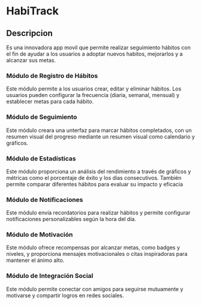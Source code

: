 # HabiTrack

## Descripcion

Es una innovadora app movil que permite realizar seguimiento hábitos con el fin de ayudar a los usuarios a adoptar nuevos habitos, mejorarlos y a alcanzar sus metas.

### Módulo de Registro de Hábitos
Este módulo permite a los usuarios crear, editar y eliminar hábitos. Los usuarios pueden configurar la frecuencia (diaria, semanal, mensual) y establecer metas para cada hábito.

### Módulo de Seguimiento
Este módulo creara una unterfaz para marcar hábitos completados, con un resumen visual del progreso mediante un resumen visual como calendario y gráficos.

### Módulo de Estadísticas
Este módulo proporciona un análisis del rendimiento a través de gráficos y métricas como el porcentaje de éxito y los días consecutivos. También permite comparar diferentes hábitos para evaluar su impacto y eficacia

### Módulo de Notificaciones
Este módulo envía recordatorios para realizar hábitos y permite configurar notificaciones personalizables según la hora del día.

### Módulo de Motivación
Este módulo ofrece recompensas por alcanzar metas, como badges y niveles, y proporciona mensajes motivacionales o citas inspiradoras para mantener el ánimo alto.

### Módulo de Integración Social
Este módulo permite conectar con amigos para seguirse mutuamente y motivarse y compartir logros en redes sociales.
